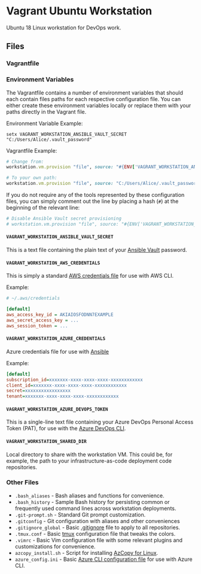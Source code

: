 # Vagrant Ubuntu Workstation

Ubuntu 18 Linux workstation for DevOps work.

## Files

### Vagrantfile

### Environment Variables

The Vagrantfile contains a number of environment variables that should each contain files paths for each respective configuration file.  You can either create these environment variables locally or replace them with your paths directly in the Vagrant file.

Environment Variable Example:

```dosbatch
setx VAGRANT_WORKSTATION_ANSIBLE_VAULT_SECRET "C:/Users/Alice/.vault_password"
```

Vagrantfile Example:

```ruby
# Change from:
workstation.vm.provision "file", source: "#{ENV['VAGRANT_WORKSTATION_ANSIBLE_VAULT_SECRET']}", destination: "/home/vagrant/.ansible/.vault_password"

# To your own path:
workstation.vm.provision "file", source: "C:/Users/Alice/.vault_password", destination: "/home/vagrant/.ansible/.vault_password"
```

If you do not require any of the tools represented by these configuration files, you can simply comment out the line by placing a hash (`#`) at the beginning of the relevant line:

```ruby
# Disable Ansible Vault secret provisioning
# workstation.vm.provision "file", source: "#{ENV['VAGRANT_WORKSTATION_ANSIBLE_VAULT_SECRET']}", destination: "/home/vagrant/.ansible/.vault_password"
```

#### `VAGRANT_WORKSTATION_ANSIBLE_VAULT_SECRET`

This is a text file containing the plain text of your [Ansible Vault][] password.

#### `VAGRANT_WORKSTATION_AWS_CREDENTIALS`

This is simply a standard [AWS credentials file][] for use with AWS CLI.

Example:

```cfg
# ~/.aws/credentials

[default]
aws_access_key_id = AKIAIOSFODNN7EXAMPLE
aws_secret_access_key = ...
aws_session_token = ...
```

#### `VAGRANT_WORKSTATION_AZURE_CREDENTIALS`

Azure credentials file for use with [Ansible][Ansible Azure Guide]

Example:

```cfg
[default]
subscription_id=xxxxxxx-xxxx-xxxx-xxxx-xxxxxxxxxxxx
client_id=xxxxxxx-xxxx-xxxx-xxxx-xxxxxxxxxxxx
secret=xxxxxxxxxxxxxxxxx
tenant=xxxxxxx-xxxx-xxxx-xxxx-xxxxxxxxxxxx
```

#### `VAGRANT_WORKSTATION_AZURE_DEVOPS_TOKEN`

This is a single-line text file containing your Azure DevOps Personal Access Token (PAT), for use with the [Azure DevOps CLI][].

#### `VAGRANT_WORKSTATION_SHARED_DIR`

Local directory to share with the workstation VM.  This could be, for example, the path to your infrastructure-as-code deployment code repositories.

### Other Files

- `.bash_aliases` - Bash aliases and functions for convenience.
- `.bash_history` - Sample Bash history for persisting common or frequently used command lines across workstation deployments.
- `.git-prompt.sh` - Standard Git prompt customization.
- `.gitconfig` - Git configuration with aliases and other conveniences
- `.gitignore_global` - Basic [.gitignore][] file to apply to all repositories.
- `.tmux.conf` - Basic [tmux][] configuration file that tweaks the colors.
- `.vimrc` - Basic Vim configuration file with some relevant plugins and customizations for convenience.
- `azcopy_install.sh` - Script for installing [AzCopy for Linux][].
- `azure_config.ini` - Basic [Azure CLI configuration file][] for use with Azure CLI.

[Ansible Vault]: https://docs.ansible.com/ansible/latest/user_guide/vault.html
[AWS credentials file]: https://docs.aws.amazon.com/cli/latest/userguide/cli-configure-files.html
[Ansible Azure Guide]: https://docs.ansible.com/ansible/latest/scenario_guides/guide_azure.html
[Azure DevOps CLI]: https://docs.microsoft.com/en-us/azure/devops/cli/
[.gitignore]: https://git-scm.com/docs/gitignore
[tmux]: https://github.com/tmux/tmux#readme
[AzCopy for Linux]: https://docs.microsoft.com/en-us/azure/storage/common/storage-use-azcopy-v10
[Azure CLI configuration file]: https://docs.microsoft.com/en-us/cli/azure/azure-cli-configuration

<!-- EOF -->
